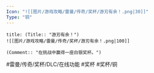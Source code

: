 ```yaml
---
Icon: "![[图片/游戏攻略/雷曼/传奇/奖杯/游刃有余！.png|30]]"
Type: "铜"
---
```

```ad-common-bronze-trophy
title: (Title:: "游刃有余！")
![[图片/游戏攻略/雷曼/传奇/奖杯/游刃有余！.png|100]]

(Comment:: "在挑战中赢得一座白银奖杯。")
```

#雷曼/传奇/奖杯/DLC/在线功能 #奖杯 #奖杯/铜
